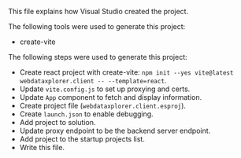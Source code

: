 This file explains how Visual Studio created the project.

The following tools were used to generate this project:

- create-vite

The following steps were used to generate this project:

- Create react project with create-vite: `npm init --yes vite@latest webdataxplorer.client -- --template=react`.
- Update `vite.config.js` to set up proxying and certs.
- Update `App` component to fetch and display information.
- Create project file (`webdataxplorer.client.esproj`).
- Create `launch.json` to enable debugging.
- Add project to solution.
- Update proxy endpoint to be the backend server endpoint.
- Add project to the startup projects list.
- Write this file.
